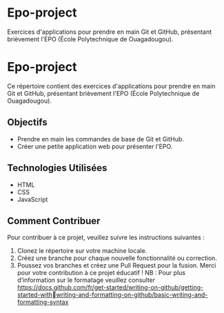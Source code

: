 # Epo-project
Exercices d'applications pour prendre en main Git et GitHub, présentant brièvement l'EPO  (École Polytechnique de Ouagadougou).
# Epo-project
Ce répertoire contient des exercices d'applications pour prendre en main Git et GitHub, 
présentant brièvement l'EPO (École Polytechnique de Ouagadougou).
## Objectifs
- Prendre en main les commandes de base de Git et GitHub.
- Créer une petite application web pour présenter l'EPO.
## Technologies Utilisées
- HTML
- CSS
- JavaScript
## Comment Contribuer
Pour contribuer à ce projet, veuillez suivre les instructions suivantes :
1. Clonez le répertoire sur votre machine locale.
2. Créez une branche pour chaque nouvelle fonctionnalité ou correction.
3. Poussez vos branches et créez une Pull Request pour la fusion.
Merci pour votre contribution à ce projet éducatif !
NB : Pour plus d’information sur le formatage veuillez 
consulter https://docs.github.com/fr/get-started/writing-on-github/getting-started-withwriting-and-formatting-on-github/basic-writing-and-formatting-syntax
